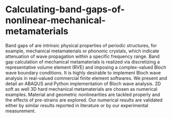 # Calculating-band-gaps-of-nonlinear-mechanical-metamaterials
Band gaps of are intrinsic physical properties of periodic structures, for example, mechanical metamaterials or phononic crystals, which indicate attenuation of wave propagation within a specific frequency range. Band gap calculation of mechanical metamaterials is realized via discretizing a representative volume element (RVE) and imposing a complex-valued Bloch wave boundary conditions. It is highly desirable to implement Bloch wave analysis in real-valued commercial finite element softwares. We present and detail an ABAQUS and Python implementation of Bloch wave analysis. 2D soft as well 3D hard mechanical metamaterials are chosen as numerical examples. Material and geometric nonlinearities are tackled properly and the effects of pre-strains are explored. Our numerical results are validated either by similar results reported in literature or by our experimental measurement.
